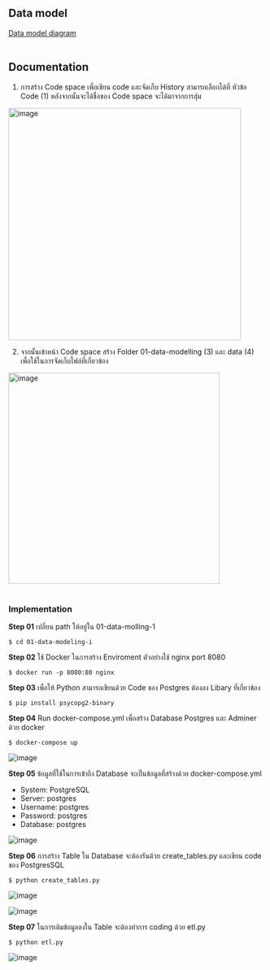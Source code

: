 ## Data model
[Data model diagram](https://github.com/Fooklnwza007/dw-and-bi/blob/main/01-data-modelling-I/Data%20model%20diagram.png)
<br>
<br>

## Documentation

1. การสร้าง Code space เพื่อเขียน code และจัดเก็บ History สามารถเลือกได้ที่ หัวข้อ Code (1) หลังจากนั้นจะได้ชื่อของ Code space จะได้มาจากการสุ่ม
<img width="457" alt="image" src="https://github.com/Fooklnwza007/dw-and-bi/assets/131597296/bcae9179-0fbd-401f-9d28-8618351978be">

2. จากนั้นเข้าหน้า Code space สร้าง Folder 01-data-modelling (3) และ data (4) เพื่อใช้ในการจัดเก็บไฟล์ที่เกี่ยวข้อง
<img width="415" alt="image" src="https://github.com/Fooklnwza007/dw-and-bi/assets/131597296/562ddaf3-d4a8-4e4d-b485-a8a387d9deca">
<br>
<br>

### Implementation

**Step 01** เปลี่ยน path ให้อยู่ใน 01-data-molling-1
```
$ cd 01-data-modeling-i
```

**Step 02** ใช้ Docker ในการสร้าง Enviroment ตัวอย่างใช้ nginx port 8080
```
$ docker run -p 8080:80 nginx
```

**Step 03** เพื่อให้ Python สามารถเขียนด้วย Code ของ Postgres ต้องลง Libary ที่เกี่ยวข้อง
```
$ pip install psycopg2-binary
```

**Step 04** Run docker-compose.yml เพื่อสร้าง Database Postgres และ Adminer ด้วย docker
```
$ docker-compose up
```

![image](https://github.com/Fooklnwza007/dw-and-bi/assets/131597296/f979084f-71f6-45e0-8abf-c1eebfded256)


**Step 05** ข้อมูลที่ใช้ในการเข้าถึง Database จะเป็นข้อมูลที่สร้างด้วย docker-compose.yml
- System: PostgreSQL
- Server: postgres
- Username: postgres
- Password: postgres
- Database: postgres

![image](https://github.com/Fooklnwza007/dw-and-bi/assets/131597296/6840d98c-637d-4980-a7b9-50714371d3e3)


**Step 06** การสร้าง Table ใน Database จะต้องรันด้วย create_tables.py และเขียน code ของ PostgresSQL
```
$ python create_tables.py
```

![image](https://github.com/Fooklnwza007/dw-and-bi/assets/131597296/4269566d-0d94-4074-abce-774553c0c6fb)

![image](https://github.com/Fooklnwza007/dw-and-bi/assets/131597296/600bba61-bd66-48ab-879b-6b8acb19566a)



**Step 07** ในการเติมข้อมูลลงใน Table จะต้องทำการ coding ด้วย etl.py
```
$ python etl.py
```
![image](https://github.com/Fooklnwza007/dw-and-bi/assets/131597296/1b9d1bbe-b947-440b-9b91-9337df464d17)


